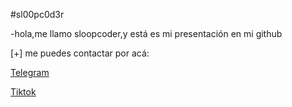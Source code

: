 #sl00pc0d3r

-hola,me llamo sloopcoder,y está es mi presentación en mi github

[+] me puedes contactar por acá:
 
[Telegram](https://t.me/nsjsbxjd)

[Tiktok](tiktok.com/@0s1xxx)
